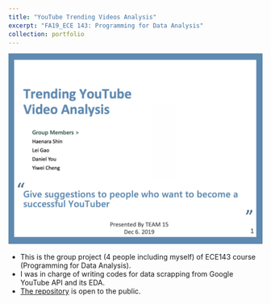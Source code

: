 ```yaml
---
title: "YouTube Trending Videos Analysis"
excerpt: "FA19_ECE 143: Programming for Data Analysis"
collection: portfolio
---
```

![](ECE_143_title_img.png)
- This is the group project (4 people including myself) of ECE143 course (Programming for Data Analysis). 
- I was in charge of writing codes for data scrapping from Google YouTube API and its EDA.
- [The repository](https://github.com/haenara-shin/YouTube-Trending-Videos-Analysis-Team15-FA19.git) is open to the public.
